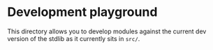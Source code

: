 # Development playground

This directory allows you to develop modules against the current dev
version of the stdlib as it currently sits in `src/`.
